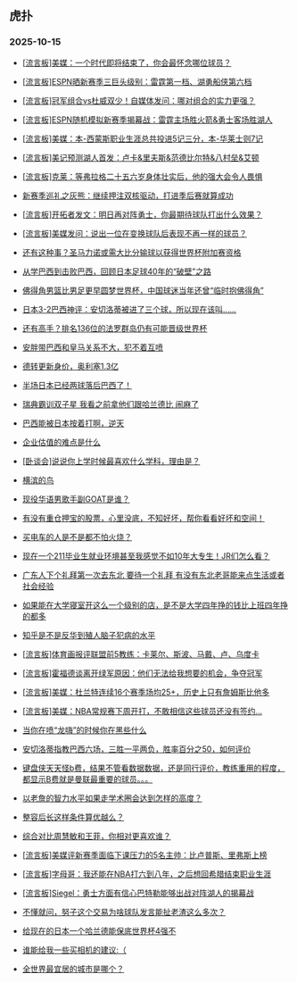 ## 虎扑 
### 2025-10-15

+ [[流言板]美媒：一个时代即将结束了，你会最怀念哪位球员？](https://bbs.hupu.com/635171950.html)

+ [[流言板]ESPN晒新赛季三巨头级别：雷霆第一档、湖勇船侠第六档](https://bbs.hupu.com/635172670.html)

+ [[流言板]冠军组合vs杜威双少！自媒体发问：哪对组合的实力更强？](https://bbs.hupu.com/635172881.html)

+ [[流言板]ESPN随机模拟新赛季揭幕战：雷霆主场胜火箭&amp;勇士客场胜湖人](https://bbs.hupu.com/635175858.html)

+ [[流言板]美媒：本-西蒙斯职业生涯总共投进5记三分，本-华莱士则7记](https://bbs.hupu.com/635176763.html)

+ [[流言板]美记预测湖人首发：卢卡&amp;里夫斯&amp;范德比尔特&amp;八村垒&amp;艾顿](https://bbs.hupu.com/635172703.html)

+ [[流言板]克莱：等弗拉格二十五六岁身体壮实后，他的强大会令人畏惧](https://bbs.hupu.com/635176115.html)

+ [新赛季巡礼之灰熊：继续押注双核驱动，打进季后赛就算成功](https://bbs.hupu.com/635171805.html)

+ [[流言板]开拓者发文：明日再对阵勇士，你最期待球队打出什么效果？](https://bbs.hupu.com/635174029.html)

+ [[流言板]美媒发问：说出一位在变换球队后表现不再一样的球员？](https://bbs.hupu.com/635172091.html)

+ [还有这种事？圣马力诺或需大比分输球以获得世界杯附加赛资格](https://bbs.hupu.com/635169136.html)

+ [从学巴西到击败巴西，回顾日本足球40年的“破壁”之路](https://bbs.hupu.com/635175318.html)

+ [佛得角男篮比男足更早圆梦世界杯，中国球迷当年还曾“临时抱佛得角”](https://bbs.hupu.com/635167732.html)

+ [日本3-2巴西神评：安切洛蒂被进了三个球，所以现在该叫……](https://bbs.hupu.com/635174651.html)

+ [还有高手？排名136位的法罗群岛仍有可能晋级世界杯](https://bbs.hupu.com/635166826.html)

+ [安胖带巴西和皇马关系不大，犯不着互喷](https://bbs.hupu.com/635176204.html)

+ [德转更新身价，奥利塞1.3亿](https://bbs.hupu.com/635172246.html)

+ [半场日本已经两球落后巴西了！](https://bbs.hupu.com/635172723.html)

+ [瑞典霸训双子星 我看之前拿他们跟哈兰德比 闹麻了](https://bbs.hupu.com/635166851.html)

+ [巴西能被日本按着打啊，逆天](https://bbs.hupu.com/635173768.html)

+ [企业估值的难点是什么](https://bbs.hupu.com/635175680.html)

+ [[卧谈会]说说你上学时候最喜欢什么学科，理由是？](https://bbs.hupu.com/635174011.html)

+ [横滨的鸟](https://bbs.hupu.com/635174854.html)

+ [现役华语男歌手副GOAT是谁？](https://bbs.hupu.com/635171889.html)

+ [有没有重仓押宝的股票，心里没底，不知好坏，帮你看看好坏和空间！](https://bbs.hupu.com/635174695.html)

+ [买电车的人是不是都不怕火烧？](https://bbs.hupu.com/635176187.html)

+ [现在一个211毕业生就业环境甚至我感觉不如10年大专生！JR们怎么看？](https://bbs.hupu.com/635171592.html)

+ [广东人下个礼拜第一次去东北 要待一个礼拜 有没有东北老哥能来点生活或者社会经验](https://bbs.hupu.com/635176090.html)

+ [如果能在大学寝室开这么一个级别的店，是不是大学四年挣的钱比上班四年挣的都多](https://bbs.hupu.com/635171933.html)

+ [知乎是不是反华到殖人脑子犯病的水平](https://bbs.hupu.com/635173350.html)

+ [[流言板]体育画报评联盟前5教练：卡莱尔、斯波、马戴、卢、乌度卡](https://bbs.hupu.com/635177161.html)

+ [[流言板]霍福德谈离开绿军原因：他们无法给我想要的机会，争夺冠军](https://bbs.hupu.com/635177079.html)

+ [[流言板]美媒：杜兰特连续16个赛季场均25+，历史上只有詹姆斯比他多](https://bbs.hupu.com/635177422.html)

+ [[流言板]美媒：NBA常规赛下周开打，不敢相信这些球员还没有签约...](https://bbs.hupu.com/635177385.html)

+ [当你在喷“龙嗨”的时候你在黑些什么](https://bbs.hupu.com/635176511.html)

+ [安切洛蒂指教巴西六场，三胜一平两负，胜率百分之50，如何评价](https://bbs.hupu.com/635174920.html)

+ [键盘侠天天怪b费，结果不管看数据数据，还是同行评价，教练重用的程度，都显示B费就是曼联最重要的球员。。。](https://bbs.hupu.com/635168850.html)

+ [以老詹的智力水平如果走学术圈会达到怎样的高度？](https://bbs.hupu.com/635177140.html)

+ [整容后长这样条件算优越么？](https://bbs.hupu.com/635172797.html)

+ [综合对比周慧敏和王菲，你相对更喜欢谁？](https://bbs.hupu.com/635176086.html)

+ [[流言板]美媒评新赛季面临下课压力的5名主帅：比卢普斯、里弗斯上榜](https://bbs.hupu.com/635177525.html)

+ [[流言板]字母哥：我还能在NBA打六到八年，之后想回希腊结束职业生涯](https://bbs.hupu.com/635176676.html)

+ [[流言板]Siegel：勇士方面有信心巴特勒能够出战对阵湖人的揭幕战](https://bbs.hupu.com/635177270.html)

+ [不懂就问，努子这个交易为啥球队发言能扯老渣这么多次？](https://bbs.hupu.com/635168822.html)

+ [给现在的日本一个哈兰德能保底世界杯4强不](https://bbs.hupu.com/635173909.html)

+ [谁能给我一些买相机的建议:（](https://bbs.hupu.com/635174973.html)

+ [全世界最宜居的城市是哪个？](https://bbs.hupu.com/635176516.html)

